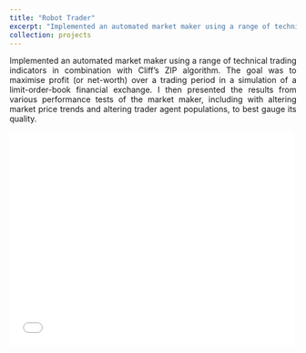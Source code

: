 ```yaml
---
title: "Robot Trader"
excerpt: "Implemented an automated market maker using a range of technical trading indicators in combination with Cliff’s ZIP algorithm. The goal was to maximise profit (or net-worth) over a trading period in a simulation of a limit-order-book financial exchange. I then presented the results from various performance tests of the market maker, including with altering market price trends and altering trader agent populations, to best gauge its quality."
collection: projects
---
```


<div style="text-align: justify">
Implemented an automated market maker using a range of technical trading indicators in combination with Cliff’s ZIP algorithm. The goal was to maximise profit (or net-worth) over a trading period in a simulation of a limit-order-book financial exchange. I then presented the results from various performance tests of the market maker, including with altering market price trends and altering trader agent populations, to best gauge its quality.
</div>

<embed src="/files/market_maker.pdf" width="500" height="375" 
 type="application/pdf">
